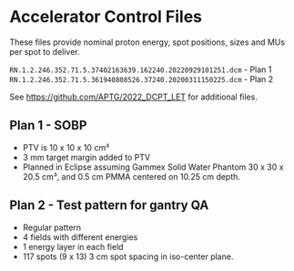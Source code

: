 # Accelerator Control Files

These files provide nominal proton energy, spot positions, sizes and MUs per spot to deliver.

`RN.1.2.246.352.71.5.37402163639.162240.20220929101251.dcm` - Plan 1
`RN.1.2.246.352.71.5.361940808526.37240.20200311150225.dcm` - Plan 2

See https://github.com/APTG/2022_DCPT_LET for additional files.

## Plan 1 - SOBP
- PTV is 10 x 10 x 10 cm³
- 3 mm target margin added to PTV
- Planned in Eclipse assuming Gammex Solid Water Phantom 30 x 30 x 20.5 cm³, and 0.5 cm PMMA centered on 10.25 cm depth.

## Plan 2 - Test pattern for gantry QA

- Regular pattern 
- 4 fields with different energies
- 1 energy layer in each field
- 117 spots (9 x 13) 3 cm spot spacing in iso-center plane.

